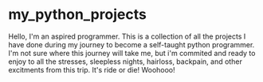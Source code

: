 # my_python_projects
Hello, I'm an aspired programmer. This is a collection of all the projects I have done during my journey to become a self-taught python programmer. I'm not sure where this journey will take me, but i'm commited and ready to enjoy to all the stresses, sleepless nights, hairloss, backpain, and other excitments from this trip. It's ride or die! Woohooo! 
